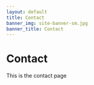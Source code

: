 ```yaml
---
layout: default
title: Contact
banner_img: site-banner-sm.jpg
banner_title: Contact
---
```

# Contact

This is the contact page
